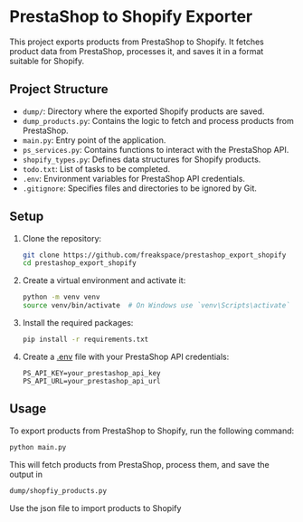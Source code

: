 # PrestaShop to Shopify Exporter

This project exports products from PrestaShop to Shopify. It fetches product data from PrestaShop, processes it, and saves it in a format suitable for Shopify.

## Project Structure

- `dump/`: Directory where the exported Shopify products are saved.
- `dump_products.py`: Contains the logic to fetch and process products from PrestaShop.
- `main.py`: Entry point of the application.
- `ps_services.py`: Contains functions to interact with the PrestaShop API.
- `shopify_types.py`: Defines data structures for Shopify products.
- `todo.txt`: List of tasks to be completed.
- `.env`: Environment variables for PrestaShop API credentials.
- `.gitignore`: Specifies files and directories to be ignored by Git.

## Setup

1. Clone the repository:
    ```sh
    git clone https://github.com/freakspace/prestashop_export_shopify
    cd prestashop_export_shopify
    ```

2. Create a virtual environment and activate it:
    ```sh
    python -m venv venv
    source venv/bin/activate  # On Windows use `venv\Scripts\activate`
    ```

3. Install the required packages:
    ```sh
    pip install -r requirements.txt
    ```

4. Create a [.env](http://_vscodecontentref_/6) file with your PrestaShop API credentials:
    ```
    PS_API_KEY=your_prestashop_api_key
    PS_API_URL=your_prestashop_api_url
    ```

## Usage

To export products from PrestaShop to Shopify, run the following command:
```sh
python main.py
```

This will fetch products from PrestaShop, process them, and save the output in
```sh
dump/shopfiy_products.py
```

Use the json file to import products to Shopify